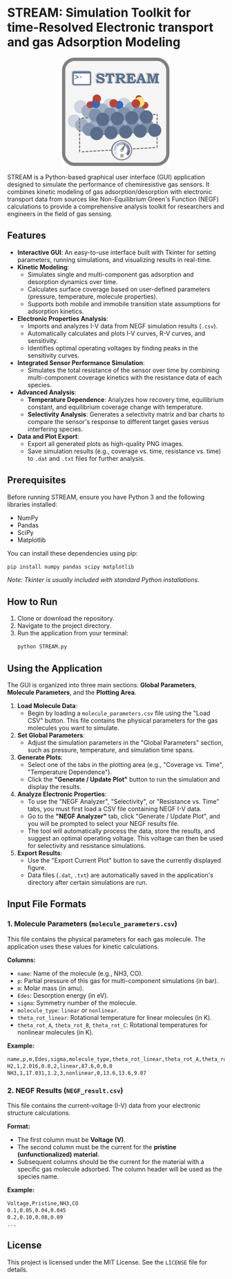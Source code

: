 # STREAM: Simulation Toolkit for time-Resolved Electronic transport and gas Adsorption Modeling

<p align="center">
  <img src="STREAM-LOGO.png" alt="STREAM Logo" width="250"/>
</p>

STREAM is a Python-based graphical user interface (GUI) application designed to simulate the performance of chemiresistive gas sensors. It combines kinetic modeling of gas adsorption/desorption with electronic transport data from sources like Non-Equilibrium Green's Function (NEGF) calculations to provide a comprehensive analysis toolkit for researchers and engineers in the field of gas sensing.

## Features

- **Interactive GUI**: An easy-to-use interface built with Tkinter for setting parameters, running simulations, and visualizing results in real-time.
- **Kinetic Modeling**:
    - Simulates single and multi-component gas adsorption and desorption dynamics over time.
    - Calculates surface coverage based on user-defined parameters (pressure, temperature, molecule properties).
    - Supports both mobile and immobile transition state assumptions for adsorption kinetics.
- **Electronic Properties Analysis**:
    - Imports and analyzes I-V data from NEGF simulation results (`.csv`).
    - Automatically calculates and plots I-V curves, R-V curves, and sensitivity.
    - Identifies optimal operating voltages by finding peaks in the sensitivity curves.
- **Integrated Sensor Performance Simulation**:
    - Simulates the total resistance of the sensor over time by combining multi-component coverage kinetics with the resistance data of each species.
- **Advanced Analysis**:
    - **Temperature Dependence**: Analyzes how recovery time, equilibrium constant, and equilibrium coverage change with temperature.
    - **Selectivity Analysis**: Generates a selectivity matrix and bar charts to compare the sensor's response to different target gases versus interfering species.
- **Data and Plot Export**:
    - Export all generated plots as high-quality PNG images.
    - Save simulation results (e.g., coverage vs. time, resistance vs. time) to `.dat` and `.txt` files for further analysis.

## Prerequisites

Before running STREAM, ensure you have Python 3 and the following libraries installed:

- NumPy
- Pandas
- SciPy
- Matplotlib

You can install these dependencies using pip:
```bash
pip install numpy pandas scipy matplotlib
```
*Note: Tkinter is usually included with standard Python installations.*

## How to Run

1.  Clone or download the repository.
2.  Navigate to the project directory.
3.  Run the application from your terminal:
    ```bash
    python STREAM.py
    ```

## Using the Application

The GUI is organized into three main sections: **Global Parameters**, **Molecule Parameters**, and the **Plotting Area**.

1.  **Load Molecule Data**:
    - Begin by loading a `molecule_parameters.csv` file using the "Load CSV" button. This file contains the physical parameters for the gas molecules you want to simulate.
2.  **Set Global Parameters**:
    - Adjust the simulation parameters in the "Global Parameters" section, such as pressure, temperature, and simulation time spans.
3.  **Generate Plots**:
    - Select one of the tabs in the plotting area (e.g., "Coverage vs. Time", "Temperature Dependence").
    - Click the **"Generate / Update Plot"** button to run the simulation and display the results.
4.  **Analyze Electronic Properties**:
    - To use the "NEGF Analyzer", "Selectivity", or "Resistance vs. Time" tabs, you must first load a CSV file containing NEGF I-V data.
    - Go to the **"NEGF Analyzer"** tab, click "Generate / Update Plot", and you will be prompted to select your NEGF results file.
    - The tool will automatically process the data, store the results, and suggest an optimal operating voltage. This voltage can then be used for selectivity and resistance simulations.
5.  **Export Results**:
    - Use the "Export Current Plot" button to save the currently displayed figure.
    - Data files (`.dat`, `.txt`) are automatically saved in the application's directory after certain simulations are run.

## Input File Formats

### 1. Molecule Parameters (`molecule_parameters.csv`)

This file contains the physical parameters for each gas molecule. The application uses these values for kinetic calculations.

**Columns:**
- `name`: Name of the molecule (e.g., NH3, CO).
- `p`: Partial pressure of this gas for multi-component simulations (in bar).
- `m`: Molar mass (in amu).
- `Edes`: Desorption energy (in eV).
- `sigma`: Symmetry number of the molecule.
- `molecule_type`: `linear` or `nonlinear`.
- `theta_rot_linear`: Rotational temperature for linear molecules (in K).
- `theta_rot_A`, `theta_rot_B`, `theta_rot_C`: Rotational temperatures for nonlinear molecules (in K).

**Example:**
```csv
name,p,m,Edes,sigma,molecule_type,theta_rot_linear,theta_rot_A,theta_rot_B,theta_rot_C
H2,1,2.016,0.8,2,linear,87.6,0,0,0
NH3,1,17.031,1.2,3,nonlinear,0,13.6,13.6,9.07
```

### 2. NEGF Results (`NEGF_result.csv`)

This file contains the current-voltage (I-V) data from your electronic structure calculations.

**Format:**
- The first column must be **Voltage (V)**.
- The second column must be the current for the **pristine (unfunctionalized) material**.
- Subsequent columns should be the current for the material with a specific gas molecule adsorbed. The column header will be used as the species name.

**Example:**
```csv
Voltage,Pristine,NH3,CO
0.1,0.05,0.04,0.045
0.2,0.10,0.08,0.09
...
```

## License

This project is licensed under the MIT License. See the `LICENSE` file for details.
